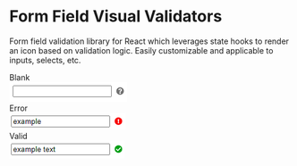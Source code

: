 # Form Field Visual Validators

Form field validation library for React which leverages state hooks to render an icon based on validation logic. Easily customizable and applicable to inputs, selects, etc.

Blank<br />
<img src="blank.PNG" /> 
<br />Error<br />
<img src="error.PNG" /> 
<br />Valid<br />
<img src="valid.PNG" /> 
